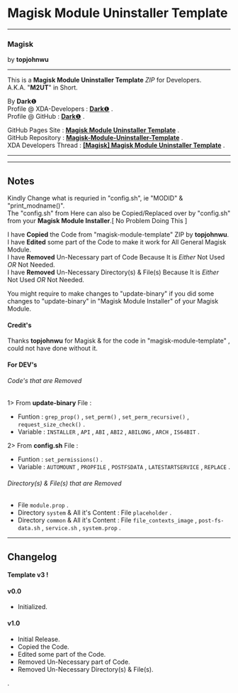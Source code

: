# Magisk Module Uninstaller Template  

----------

### Magisk  
by **topjohnwu**  

----------

This is a **Magisk Module Uninstaller Template** *ZIP* for Developers.  
A.K.A. "**M2UT**" in Short.  
  
By **Dark**❶  
Profile @ XDA-Developers : [**Dark**❶](http://forum.xda-developers.com/member.php?u=7292542 "XDA Profile") .  
Profile @ GitHub : [**Dark**❶](https://github.com/dark-1 "GitHub Profile") .   
  
  
GitHub Pages Site : [**Magisk Module Uninstaller Template**](https://dark-1.github.io/Magisk-Module-Uninstaller-Template "GitHub Pages") .  
GitHub Repository : [**Magisk-Module-Uninstaller-Template**](https://github.com/dark-1/Magisk-Module-Uninstaller-Template "GitHub") .  
XDA Developers Thread : [**[Magisk] Magisk Module Uninstaller Template**](https://forum.xda-developers.com/apps/magisk/magisk-module-uninstaller-template-t3597600 "XDA Developers") .  
  

----------

----------

## Notes  
  
Kindly Change what is requried in "config.sh", ie "MODID" & "print_modname()".  
The "config.sh" from Here can also be Copied/Replaced over by "config.sh" from your **Magisk Module Installer**.[ No Problem Doing This ]  
  
I have **Copied** the Code from "magisk-module-template" ZIP by **topjohnwu**.  
I have **Edited** some part of the Code to make it work for All General Magisk Module.  
I have **Removed** Un-Necessary part of Code Because It is *Either* Not Used *OR* Not Needed.  
I have **Removed** Un-Necessary Directory(s) & File(s) Because It is *Either* Not Used *OR* Not Needed.  
  
You might require to make changes to "update-binary" if you did some changes to "update-binary" in "Magisk Module Installer" of your Magisk Module.  
  
  
#### Credit's
  
Thanks **topjohnwu** for Magisk & for the code in "magisk-module-template" , could not have done without it.  
  
#### For DEV's  
  
###### Code's that are Removed  
  
1> From **update-binary** File :  
- Funtion : `grep_prop()` , `set_perm()` , `set_perm_recursive()` , `request_size_check()` .  
- Variable : `INSTALLER` , `API` , `ABI` , `ABI2` , `ABILONG` , `ARCH` , `IS64BIT` .  
  
2> From **config.sh** File :  
- Funtion : `set_permissions()` .  
- Variable : `AUTOMOUNT` , `PROPFILE` , `POSTFSDATA` , `LATESTARTSERVICE` , `REPLACE` .  
  
###### Directory(s) & File(s) that are Removed  
- File `module.prop` .  
- Directory `system` & All it's Content : File `placeholder` .  
- Directory `common` & All it's Content : File `file_contexts_image` , `post-fs-data.sh` , `service.sh` , `system.prop` .  

----------

## Changelog  
#### Template v3 !  
#### v0.0  
- Initialized.  

#### v1.0  
- Initial Release.  
- Copied the Code.  
- Edited some part of the Code.  
- Removed Un-Necessary part of Code.  
- Removed Un-Necessary Directory(s) & File(s).  
  
.
